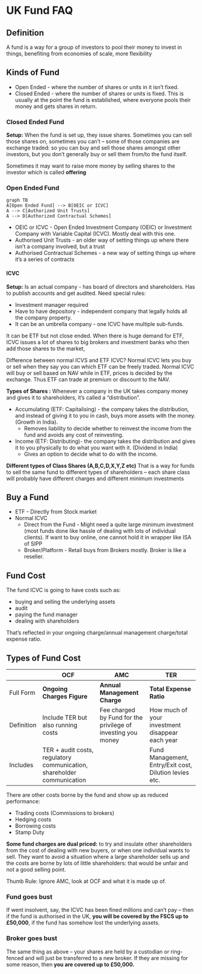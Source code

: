 
# UK Fund FAQ

## **Definition**
A fund is a way for a group of investors to pool their money to invest in things, benefiting from economies of scale, more flexibility

## **Kinds of Fund**
- Open Ended - where the number of shares or units in it isn’t fixed.
- Closed Ended - where the number of shares or units is fixed. This is usually at the point the fund is established, where everyone pools their money and gets shares in return.

### Closed Ended Fund
**Setup:** When the fund is set up, they issue shares. Sometimes you can sell those shares on, sometimes you can’t – some of those companies are exchange traded: so you can buy and sell those shares amongst other investors, but you don’t generally buy or sell them from/to the fund itself.

Sometimes it may want to raise more money by selling shares to the investor which is called **offering**

### Open Ended Fund
```mermaid
graph TB
A[Open Ended Fund] --> B[OEIC or ICVC]
A --> C[Authorized Unit Trusts]
A --> D[Authorized Contractual Schemes]
```
- OEIC or ICVC - Open Ended Investment Company (OEIC) or Investment Company with Variable Capital (ICVC). Mostly deal with this one.
- Authorised Unit Trusts - an older way of setting things up where there isn’t a company involved, but a trust
- Authorised Contractual Schemes - a new way of setting things up where it’s a series of contracts

#### ICVC 
**Setup:** Is an actual company - has board of directors and shareholders. Has to publish accounts and get audited. Need special rules:

- Investment manager required
- Have to have depository - independent company that legally holds all the company property.
- It can be an umbrella company - one ICVC have multiple sub-funds.

It can be ETF but not close ended. When there is huge demand for ETF, ICVC issues a lot of shares to big brokers and investment banks who then add those shares to the market,

Difference between normal ICVS and ETF ICVC?
Normal ICVC lets you buy or sell when they say you can which ETF can be freely traded. Normal ICVC will buy or sell based on NAV while in ETF, prices is decided by the exchange. Thus ETF can trade at premium or discount to the NAV.

**Types of Shares :**
Whenever a company in the UK takes company money and gives it to shareholders, it’s called a “distribution”.

- Accumulating (ETF: Capitalising) - the company takes the distribution, and instead of giving it to you in cash, buys more assets with the money. (Growth in India). 
	- Removes liability to decide whether to reinvest the income from the fund and avoids any cost of reinvesting.
- Income (ETF: Distributing)- the company takes the distribution and gives it to you physically to do what you want with it. (Dividend in India)
	- Gives an option to decide what to do with the income.

**Different types of Class Shares (A,B,C,D,X,Y,Z etc)**
That is a way for funds to sell the same fund to different types of shareholders – each share class will probably have different charges and different minimum investments
 
## Buy a Fund
- ETF - Directly from Stock market
- Normal ICVC 
	- Direct from the Fund - Might need a quite large minimum investment (most funds done like hassle of dealing with lots of individual clients). If want to buy online, one cannot hold it in wrapper like ISA of SIPP
	- Broker/Platform - Retail buys from Brokers mostly. Broker is like a reseller. 

## Fund Cost
The fund ICVC is going to have costs such as:

-   buying and selling the underlying assets
-   audit
-   paying the fund manager
-   dealing with shareholders

That’s reflected in your ongoing charge/annual management charge/total expense ratio.

## Types of Fund Cost

|  | OCF | AMC | TER |
|--|--|--|--|
|Full Form |**Ongoing Charges Figure**  | **Annual Management Charge**|**Total Expense Ratio** |
|Definition|Include TER but also running costs|Fee charged by Fund for the privilege of investing you money|How much of your investment disappear each year|
|Includes|TER + audit costs, regulatory communication, shareholder communication||Fund Management, Entry/Exit cost, Dilution levies etc.|

There are other costs borne by the fund and show up as reduced performance:
- Trading costs (Commissions to brokers)
- Hedging costs
- Borrowing costs
- Stamp Duty

**Some fund charges are dual priced:** to try and insulate other shareholders from the cost of dealing with new buyers, or when one individual wants to sell. They want to avoid a situation where a large shareholder sells up and the costs are borne by lots of little shareholders: that would be unfair and not a good selling point.

Thumb Rule: Ignore AMC, look at OCF and what it is made up of.

### Fund goes bust

If went insolvent, say, the ICVC has been fined millions and can’t pay – then if the fund is authorised in the UK, **you will be covered by the FSCS up to £50,000**, if the fund has somehow lost the underlying assets.

### Broker goes bust

The same thing as above – your shares are held by a custodian or ring-fenced and will just be transferred to a new broker. If they are missing for some reason, then **you are covered up to £50,000.**
<!--stackedit_data:
eyJoaXN0b3J5IjpbMTQ4NTA0Njc1MywxNzg1MTIyMzEsLTIwMT
QxNjkzNTgsLTIxMTc2NDgwMjEsLTE3NjA0Mzc2NDhdfQ==
-->